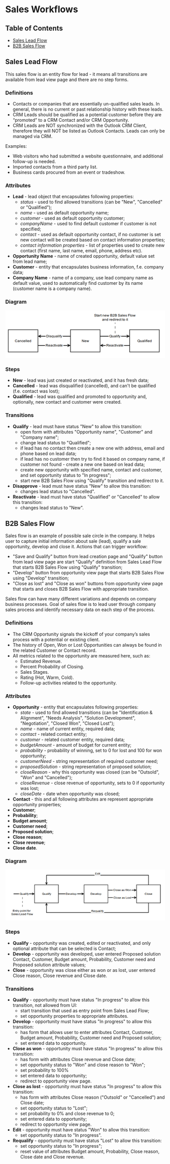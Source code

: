Sales Workflows
===============

Table of Contents
-----------------
 - [Sales Lead Flow](#sales-lead-flow)
 - [B2B Sales Flow](#b2b-sales-flow)

Sales Lead Flow
---------------

This sales flow is an entity flow for lead - it means all transitions are available from lead view page and
there are no step forms.

### Definitions

* Contacts or companies that are essentially un-qualified sales leads. In general, there is no current or past
relationship history with these leads.
* CRM Leads should be qualified as a potential customer before they are “promoted” to a CRM Contact and/or
CRM Opportunity.
* CRM Leads are NOT synchronized with the Outlook CRM Client, therefore they will NOT be listed as Outlook Contacts.
Leads can only be managed via CRM.

Examples:
* Web visitors who had submitted a website questionnaire, and additional follow-up is needed.
* Imported contacts from a third party list.
* Business cards procured from an event or tradeshow.

### Attributes

* **Lead** - lead object that encapsulates following properties:
    * _status_ - used to find allowed transitions (can be "New", "Cancelled" or "Qualified");
    * _name_ - used as default opportunity name;
    * _customer_ - used as default opportunity customer;
    * _companyName_ - used to find default customer if customer is not specified;
    * _contact_ - used as default opportunity contact, if no customer is set new contact will be created based
on contact information properties;
    * _contact information properties_ - list of properties used to create new contact
(first name, last name, email, phone, address etc).
* **Opportunity Name** - name of created opportunity, default value set from lead name;
* **Customer** - entity that encapsulates business information, f.e. company data;
* **Company Name** - name of a company, use lead company name as default value, used to automatically
find customer by its name (customer name is a company name).

### Diagram

![Sales Lead Flow](../images/lead_flow.png)

### Steps

* **New** - lead was just created or reactivated, and it has fresh data;
* **Cancelled** - lead was disqualified (cancelled), and can't be qualified (f.e. contact was lost);
* **Qualified** - lead was qualified and promoted to opportunity and, optionally, new contact and customer were created.

### Transitions

* **Qualify** - lead must have status "New" to allow this transition:
    * open form with attributes "Opportunity name", "Customer" and "Company name";
    * change lead status to "Qualified";
    * if lead has no contact then create a new one with address, email and phone based on lead data;
    * if lead has no customer then try to find it based on company name, if customer not found -
create a new one based on lead data;
    * create new opportunity with specified name, contact and customer, and set opportunity status to "In progress";
    * start new B2B Sales Flow using "Qualify" transition and redirect to it.
* **Disapprove** - lead must have status "New" to allow this transition:
    * changes lead status to "Cancelled".
* **Reactivate** - lead must have status "Qualified" or "Cancelled" to allow this transition:
    * changes lead status to "New".


B2B Sales Flow
--------------

Sales flow is an example of possible sale circle in the company. It helps user to capture initial information
about sale (lead), qualify a sale opportunity, develop and close it. Actions that can trigger workflow:

* "Save and Qualify" button from lead creation page and "Qualify" button from lead view page are start
"Qualify" definition from Sales Lead Flow that starts B2B Sales Flow using "Qualify" transition;
* "Develop" button from opportunity view page that starts B2B Sales Flow using "Develop" transition;
* "Close as lost" and "Close as won" buttons from opportunity view page that starts and closes
B2B Sales Flow with appropriate transition.

Sales flow can have many different variations and depends on company business processes.
Goal of sales flow is to lead user through company sales process and identify necessary data on each step
of the process.

### Definitions

* The CRM Opportunity signals the kickoff of your company’s sales process with a potential or existing client.
* The history of Open, Won or Lost Opportunities can always be found in the related Customer or Contact record.
* All metrics related to the opportunity are measured here, such as:
    * Estimated Revenue.
    * Percent Probability of Closing.
    * Sales Stages.
    * Rating (Hot, Warm, Cold).
    * Follow-up activities related to the opportunity.

### Attributes

* **Opportunity** - entity that encapsulates following properties:
    * _state_ - used to find allowed transitions (can be "Identification & Alignment", "Needs Analysis",
                "Solution Development", "Negotiation", "Closed Won", "Closed Lost");
    * _name_ - name of current entity, required data;
    * _contact_ - related contact entity;
    * _customer_ - related customer entity, required data;
    * _budgetAmount_ - amount of budget for current entity;
    * _probability_ - probability of winning, set to 0 for lost and 100 for won opportunity;
    * _customerNeed_ - string representation of required customer need;
    * _proposedSolution_ - string representation of proposed solution;
    * _closeReason_ - why this opportunity was closed (can be "Outsold", "Won" and "Cancelled");
    * _closeRevenue_ - close revenue of opportunity, sets to 0 if opportunity was lost;
    * _closeDate_ - date when opportunity was closed;
* **Contact** - this and all following attributes are represent appropriate opportunity properties;
* **Customer**;
* **Probability**;
* **Budget amount**;
* **Customer need**;
* **Proposed solution**;
* **Close reason**;
* **Close revenue**;
* **Close date**.

### Diagram

![B2B Sales Flow](../images/sales_flow.png)

### Steps

* **Qualify** - opportunity was created, edited or reactivated, and only optional attribute
that can be selected is Contact;
* **Develop** - opportunity was developed, user entered Proposed solution Contact, Customer, Budget amount,
Probability, Customer need and Proposed solution attribute values;
* **Close** - opportunity was close either as won or as lost, user entered Close reason, Close revenue and Close date.

### Transitions

* **Qualify** - opportunity must have status "In progress" to allow this transition, not allowed from UI:
    * start transition that used as entry point from Sales Lead Flow;
    * set opportunity properties to appropriate attributes.
* **Develop** - opportunity must have status "In progress" to allow this transition:
    * has form that allows user to enter attributes Contact, Customer, Budget amount, Probability, Customer need and Proposed solution;
    * set entered data to opportunity.
* **Close as won** - opportunity must have status "In progress" to allow this transition:
    * has form with attributes Close revenue and Close date;
    * set opportunity status to "Won" and close reason to "Won";
    * set probability to 100%
    * set entered data to opportunity;
    * redirect to opportunity view page.
* **Close as lost** - opportunity must have status "In progress" to allow this transition:
    * has form with attributes Close reason ("Outsold" or "Cancelled") and Close date;
    * set opportunity status to "Lost";
    * set probability to 0% and close revenue to 0;
    * set entered data to opportunity;
    * redirect to opportunity view page.
* **Edit** - opportunity must have status "Won" to allow this transition:
    * set opportunity status to "In progress".
* **Requalify** - opportunity must have status "Lost" to allow this transition:
    * set opportunity status to "In progress";
    * reset value of attributes Budget amount, Probability, Close reason, Close date and Close revenue.
